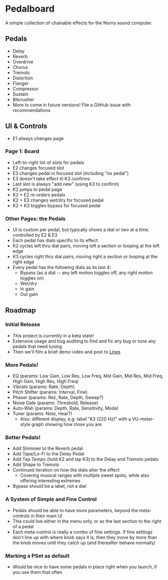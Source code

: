 # Pedalboard
A simple collection of chainable effects for the Norns sound computer.

## Pedals
* Delay
* Reverb
* Overdrive
* Chorus
* Tremolo
* Distortion
* Flanger
* Compressor
* Sustain
* Bitcrusher
* More to come in future versions! File a GitHub issue with recommendations

## UI & Controls
* E1 always changes page

### Page 1: Board
* Left-to-right list of slots for pedals
* E2 changes focused slot
* E3 changes pedal in focused slot (including "no pedal")
* E3 doesn't take effect til K3 confirms
* Last slot is always "add new" (using K3 to confirm)
* K2 jumps to pedal page
* K2 + E2 re-orders pedals
* K2 + E3 changes wet/dry for focused pedal
* K2 + K3 toggles bypass for focused pedal

### Other Pages: the Pedals
* UI is custom per pedal, but typically shows a dial or two at a time, controlled by E2 & E3
* Each pedal has dials specific to its effect
* K2 cycles left thru dial pairs, moving left a section or looping at the left edge
* K3 cycles right thru dial pairs, moving right a section or looping at the right edge
* Every pedal has the following dials as its last 4:
  * Bypass (as a dial -- any left motion toggles off, any right motion toggles on)
  * Wet/dry
  * In gain
  * Out gain

## Roadmap
### Initial Release
* This project is currently in a beta state!
* Extensive usage and bug auditing to find and fix any bug or tune any pedals that need tuning
* Then we'll film a brief demo video and post to [Lines](https://llllllll.co/)

### More Pedals!
* EQ (params: Low Gain, Low Res, Low Freq, Mid Gain, Mid Res, Mid Freq, High Gain, High Res, High Freq)
* Vibrato (params: Rate, Depth)
* Pitch Shifter (params: Interval, Fine)
* Phaser (params: Rez, Rate, Depth, Sweep?)
* Noise Gate (params: Threshold, Release)
* Auto-Wah (params: Depth, Rate, Sensitivity, Mode)
* Tuner (params: Note, Hear?)
  * Also: different display, e.g. label "A3 (220 Hz)" with a VU-meter-style graph showing how close you are

### Better Pedals!
* Add Shimmer to the Reverb pedal
* Add Tape/Lo-Fi to the Delay Pedal
* Add Tap Tempo (hold K2 and tap K3) to the Delay and Tremolo pedals
* Add Shape to Tremolo
* Continued iteration on how the dials alter the effect
  * Covering musical ranges with multiple sweet spots, while also offering interesting extremes
* Bypass should be a label, not a dial

### A System of Simple and Fine Control
* Pedals should be able to have more parameters, beyond the meta-controls in their main UI
* This could live either in the menu only, or as the last section to the right of a pedal
* Each meta-control is really a combo of fine settings. If fine settings don't line up with where knob says it is, then they move by more than the knob moves until they catch up (and thereafter behave normally)

### Marking a PSet as default
* Would be nice to have some pedals in place right when you launch, if you use them that often
